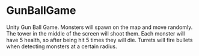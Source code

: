 # GunBallGame
Unity Gun Ball Game. Monsters will spawn on the map and move randomly. The tower in the middle of the screen will shoot them. Each monster will have 5 health, so after being hit 5 times they will die. Turrets will fire bullets when detecting monsters at a certain radius.
